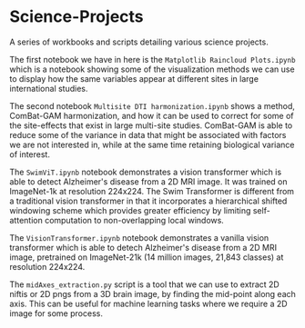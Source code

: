 # Science-Projects
A series of workbooks and scripts detailing various science projects.

The first notebook we have in here is the `Matplotlib Raincloud Plots.ipynb` which is a notebook showing some of the visualization methods we can use to display how the same variables appear at different sites in large international studies.

The second notebook `Multisite DTI harmonization.ipynb` shows a method, ComBat-GAM harmonization, and how it can be used to correct for some of the site-effects that exist in large multi-site studies. ComBat-GAM is able to reduce some of the variance in data that might be associated with factors we are not interested in, while at the same time retaining biological variance of interest.

The `SwimViT.ipynb` notebook demonstrates a vision transformer which is able to detect Alzheimer's disease from a 2D MRI image. It was trained on ImageNet-1k at resolution 224x224. The Swim Transformer is different from a traditional vision transformer in that it incorporates a hierarchical shifted windowing scheme which provides greater efficiency by limiting self-attention computation to non-overlapping local windows.

The `VisionTransformer.ipynb` notebook demonstrates a vanilla vision transformer which is able to detech Alzheimer's disease from a 2D MRI image, pretrained on ImageNet-21k (14 million images, 21,843 classes) at resolution 224x224.

The `midAxes_extraction.py` script is a tool that we can use to extract 2D niftis or 2D pngs from a 3D brain image, by finding the mid-point along each axis. This can be useful for machine learning tasks where we require a 2D image for some process.